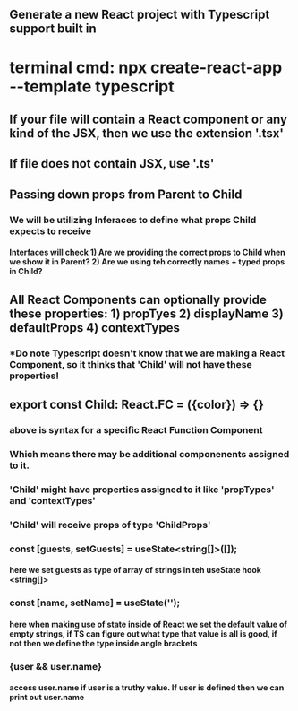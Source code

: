 ## Generate a new React project with Typescript support built in
# terminal cmd: npx create-react-app <appname> --template typescript
## If your file will contain a React component or any kind of the JSX, then we use the extension '.tsx'
## If file does not contain JSX, use '.ts' 
## Passing down props from Parent to Child
### We will be utilizing Inferaces to define what props Child expects to receive 
#### Interfaces will check 1) Are we providing the correct props to Child when we show it in Parent? 2) Are we using teh correctly names + typed props in Child?
## All React Components can optionally provide these properties: 1) propTyes 2) displayName 3) defaultProps 4) contextTypes 
### *Do note Typescript doesn't know that we are making a React Component, so it thinks that 'Child' will not have these properties!
#####
## export const Child: React.FC<ChildProps> = ({color}) => {}
### above is syntax for a specific React Function Component
### Which means there may be additional componenents assigned to it.
### 'Child' might have properties assigned to it like 'propTypes' and 'contextTypes'
### 'Child' will receive props of type 'ChildProps' 
### const [guests, setGuests] = useState<string[]>([]);
#### here we set guests as type of array of strings in teh useState hook <string[]>
### const [name, setName] = useState('');
#### here when making use of state inside of React we set the default value of empty strings, if TS can figure out what type that value is all is good, if not then we define the type inside angle brackets 
### {user && user.name}
#### access user.name if user is a truthy value. If user is defined then we can print out user.name 

